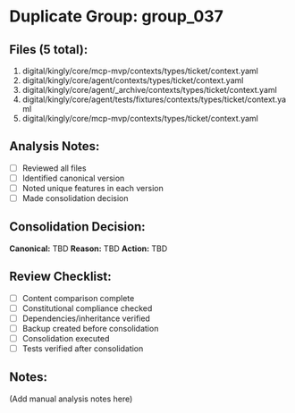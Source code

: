# Duplicate Group: group_037

## Files (5 total):
1. digital/kingly/core/mcp-mvp/contexts/types/ticket/context.yaml
2. digital/kingly/core/agent/contexts/types/ticket/context.yaml
3. digital/kingly/core/agent/_archive/contexts/types/ticket/context.yaml
4. digital/kingly/core/agent/tests/fixtures/contexts/types/ticket/context.yaml
5. digital/kingly/core/mcp-mvp/contexts/types/ticket/context.yaml

## Analysis Notes:
- [ ] Reviewed all files
- [ ] Identified canonical version
- [ ] Noted unique features in each version
- [ ] Made consolidation decision

## Consolidation Decision:
**Canonical:** TBD
**Reason:** TBD
**Action:** TBD

## Review Checklist:
- [ ] Content comparison complete
- [ ] Constitutional compliance checked
- [ ] Dependencies/inheritance verified
- [ ] Backup created before consolidation
- [ ] Consolidation executed
- [ ] Tests verified after consolidation

## Notes:
(Add manual analysis notes here)
